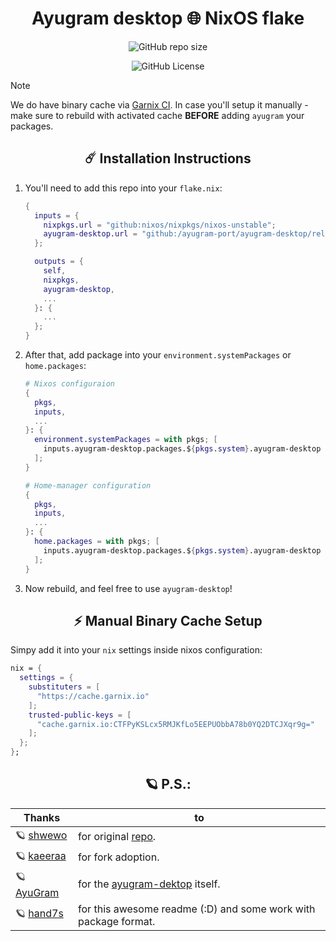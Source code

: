<h1 align="center">Ayugram desktop 🌐 NixOS flake</h1>

<div align="center">

![GitHub repo size](https://img.shields.io/github/repo-size/ayugram-port/ayugram-desktop?style=for-the-badge&cacheSeconds=180)

![GitHub License](https://img.shields.io/github/license/ayugram-port/ayugram-desktop?style=for-the-badge)
</div>

> [!NOTE]
> We do have binary cache via [Garnix CI](https://garnix.io/).
> In case you'll setup it manually - make sure to rebuild with
> activated cache **BEFORE** adding `ayugram` your packages.

<h2 align="center">☄️ Installation Instructions</h2>

1. You'll need to add this repo into your `flake.nix`:

   ```nix
   {
     inputs = {
       nixpkgs.url = "github:nixos/nixpkgs/nixos-unstable";
       ayugram-desktop.url = "github:/ayugram-port/ayugram-desktop/release?submodules=1";
     };

     outputs = {
       self,
       nixpkgs,
       ayugram-desktop,
       ...
     }: {
       ...
     };
   }
   ```

2. After that, add package into your `environment.systemPackages` or `home.packages`:

   ```nix
   # Nixos configuraion
   {
     pkgs,
     inputs,
     ...
   }: {
     environment.systemPackages = with pkgs; [
       inputs.ayugram-desktop.packages.${pkgs.system}.ayugram-desktop
     ];
   }
   ```

   ```nix
   # Home-manager configuration
   {
     pkgs,
     inputs,
     ...
   }: {
     home.packages = with pkgs; [
       inputs.ayugram-desktop.packages.${pkgs.system}.ayugram-desktop
     ];
   }
   ```

3. Now rebuild, and feel free to use `ayugram-desktop`!

<h2 align="center"> ⚡ Manual Binary Cache Setup</h2>

Simpy add it into your `nix` settings inside nixos configuration:

```nix
nix = {
  settings = {
    substituters = [
      "https://cache.garnix.io"
    ];
    trusted-public-keys = [
      "cache.garnix.io:CTFPyKSLcx5RMJKfLo5EEPUObbA78b0YQ2DTCJXqr9g="
    ];
  };
};
```

<h2 align="center"> 🪐 P.S.:</h2>

| Thanks                                            | to                                                                          |
| ------------------------------------------------- | --------------------------------------------------------------------------- |
| 🪐 [shwewo](https://github.com/shwewo)            | for original [repo](https://github.com/shwewo/ayugram-desktop).             |
| 🪐 [kaeeraa](https://github.com/kaeeraa)          | for fork adoption.                                                          |
| 🪐 [AyuGram](https://github.com/AyuGram)          | for the [ayugram-dektop](https://github.com/AyuGram/AyuGramDesktop) itself. |
| 🪐 [hand7s](https://github.com/s0me1newithhands7) | for this awesome readme (:D) and some work with package format.             |
